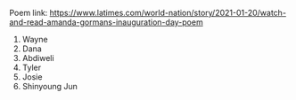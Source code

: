 Poem link:
https://www.latimes.com/world-nation/story/2021-01-20/watch-and-read-amanda-gormans-inauguration-day-poem

1. Wayne 
2. Dana
3. Abdiweli
4. Tyler
5. Josie
6. Shinyoung Jun
